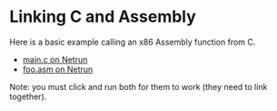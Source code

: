 # Linking C and Assembly

Here is a basic example calling an x86 Assembly function from C.

 - [main.c on Netrun](https://lawlor.cs.uaf.edu/netrun/run?name=example_c&code=%23include%3Cstdio.h%3E%0D%0A%0D%0Aextern%20long%20foo%28long%28%2A%29%28void%29%29%3B%0D%0A%0D%0Along%20bar%28%29%20%7B%0D%0A%20%20return%20189231%3B%0D%0A%7D%0D%0A%0D%0Aint%20main%28%29%20%7B%0D%0A%20%20printf%28%22assembly%20returned%3A%20%25ld%5Cn%22%2C%20foo%28bar%29%29%3B%0D%0A%20%20return%200%3B%0D%0A%7D&lang=C&mach=skylake64&mode=main&input=&linkwith=example_asm&foo_ret=long&foo_arg0=void&orun=Run&orun=Grade&ocompile=Optimize&ocompile=Warnings)
 - [foo.asm on Netrun](https://lawlor.cs.uaf.edu/netrun/run?name=example_asm&code=section%20.text%0D%0Aglobal%20foo%0D%0A%0D%0Afoo%3A%0D%0A%20%20call%20rdi%0D%0A%20%20ret&lang=Assembly-NASM&mach=skylake64&mode=main&input=&linkwith=example_c&foo_ret=long&foo_arg0=void&orun=Run&orun=Grade&ocompile=Optimize&ocompile=Warnings)

Note: you must click and run both for them to work (they need to link together).
